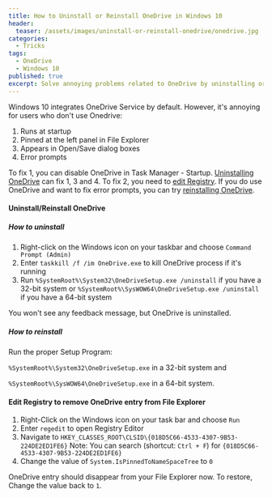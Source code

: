 ```yaml
---
title: How to Uninstall or Reinstall OneDrive in Windows 10
header:
  teaser: /assets/images/uninstall-or-reinstall-onedrive/onedrive.jpg
categories: 
  - Tricks
tags: 
  - OneDrive
  - Windows 10
published: true
excerpt: Solve annoying problems related to OneDrive by uninstalling or reinstalling it in Windows 10
---
```

Windows 10 integrates OneDrive Service by default. However, it's annoying for users who don't use Onedrive:

1. Runs at startup
2. Pinned at the left panel in File Explorer
3. Appears in Open/Save dialog boxes
4. Error prompts

To fix 1, you can disable OneDrive in Task Manager - Startup. [Uninstalling OneDrive](#how-to-uninstall) can fix 1, 3 and 4. To fix 2, you need to [edit Registry](#edit-registry-to-remove-onedrive-entry-from-file-explorer). If you do use OneDrive and want to fix error prompts, you can try [reinstalling OneDrive](#uninstallreinstall-onedrive).

#### Uninstall/Reinstall OneDrive

##### How to uninstall

1. Right-click on the Windows icon on your taskbar and choose `Command Prompt (Admin)`
2. Enter `taskkill /f /im OneDrive.exe` to kill OneDrive process if it's running
3. Run `%SystemRoot%\System32\OneDriveSetup.exe /uninstall` if you have a 32-bit system or `%SystemRoot%\SysWOW64\OneDriveSetup.exe /uninstall` if you have a 64-bit system

You won't see any feedback message, but OneDrive is uninstalled.

##### How to reinstall

Run the proper Setup Program:

`%SystemRoot%\System32\OneDriveSetup.exe` in a 32-bit system and

`%SystemRoot%\SysWOW64\OneDriveSetup.exe` in a 64-bit system.

#### Edit Registry to remove OneDrive entry from File Explorer

1. Right-Click on the Windows icon on your task bar and choose `Run`
2. Enter `regedit` to open Registry Editor
3. Navigate to `HKEY_CLASSES_ROOT\CLSID\{018D5C66-4533-4307-9B53-224DE2ED1FE6}` Note: You can search (shortcut: `Ctrl + F`) for `{018D5C66-4533-4307-9B53-224DE2ED1FE6}`
4. Change the value of `System.IsPinnedToNameSpaceTree` to `0`

OneDrive entry should disappear from your File Explorer now. To restore, Change the value back to `1`.
